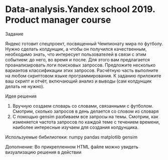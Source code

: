 # Data-analysis.Yandex school 2019. Product manager course
Задание  

Яндекс готовит спецпроект, посвященный Чемпионату мира по футболу. Нужно сделать колдунщик, а чтобы он получился качественным, необходимо знать, что интересует пользователей в связи с этим событием: до него, во время и после. Для этого вам предлагается проанализировать логи поисковых запросов. Предложите несколько вариантов классификации этих запросов. Расчётную часть выполните на любом скриптовом языке программирования. К заданию приложите ваш скрипт и отчёт, включающий анализ и выводы (сам колдунщик делать не нужно).

Идея решения 

1) Вручную создаем словарь со словами, связанными с футболом. Смотрим, сколько запросов в день делается со словом из словаря
2) С помощью gensim разбиваем все запросы на темы. Смотрим, как изменяется частота запросов по каждой теме с течением времени, наиболее интересные изучаем для создания колдунщика. 

Используемые бибилиотеки: 
numpy
pandas
matplotlib
gensim

Дополнение: 
Во прикрепленном HTML файле можно увидеть визуализацию решения в действии 
